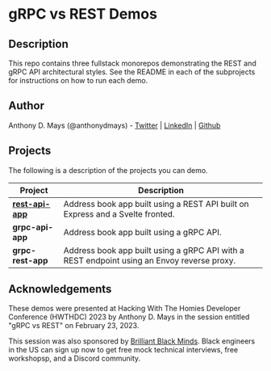# gRPC vs REST Demos

## Description

This repo contains three fullstack monorepos demonstrating the REST and gRPC API architectural styles. See the README in each of the subprojects for instructions on how to run each demo.

## Author

Anthony D. Mays (@anthonydmays) - [Twitter](https://twitter.com/anthonydmays) | [LinkedIn](https://linkedin.com/in/anthonydmays) | [Github](https://github.com/anthonydmays)

## Projects

The following is a description of the projects you can demo.

| Project                           | Description                                                                                |
| --------------------------------- | ------------------------------------------------------------------------------------------ |
| **[rest-api-app](rest-api-app/)** | Address book app built using a REST API built on Express and a Svelte fronted.             |
| **grpc-api-app**                  | Address book app built using a gRPC API.                                                   |
| **grpc-rest-app**                 | Address book app built using a gRPC API with a REST endpoint using an Envoy reverse proxy. |

## Acknowledgements

These demos were presented at Hacking With The Homies Developer Conference (HWTHDC) 2023 by Anthony D. Mays in the session entitled "gRPC vs REST" on February 23, 2023.

This session was also sponsored by [Brilliant Black Minds](https://ml.tips/brilliant-black-minds). Black engineers in the US can sign up now to get free mock technical interviews, free workshopsp, and a Discord community.
